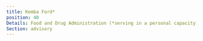 ```yaml
---
title: Kemba Ford*
position: 40
Details: Food and Drug Administration (*serving in a personal capacity)
Section: advisory
---
```


